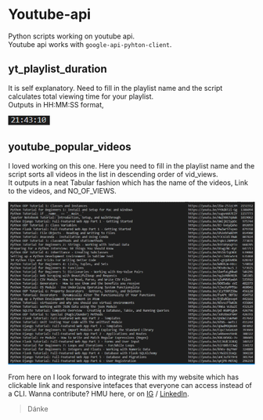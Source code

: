 # Youtube-api
Python scripts working on youtube api.  
Youtube api works with `google-api-pyhton-client`.


## yt_playlist_duration

It is self explanatory. Need to fill in the playlist name and the script calculates total viewing time for your playlist.   
Outputs in HH:MM:SS format,  
  
![Yt-playlist_duration img](/images/yt_playlist_duration.PNG)

## youtube_popular_videos

I loved working on this one. Here you need to fill in the playlist name and the script sorts all videos in the list in descending order of vid_views.   
It outputs in a neat Tabular fashion which has the name of the videos, Link to the videos, and NO_OF_VIEWS.  
  
![Yt_popular_vids](/images/yt_popular_vids.PNG)  
  
 
 From here on I look forward to integrate this with my website which has clickable link and responsive intefaces that everyone can access instead of a CLI.
 Wanna contribute? HMU here, or on [IG](http://www.instagram.com/saurabhpacific) / [LinkedIn](https://www.linkedin.com/in/saurabh-bharadwaj-aba459191/).
 
>Dánke
